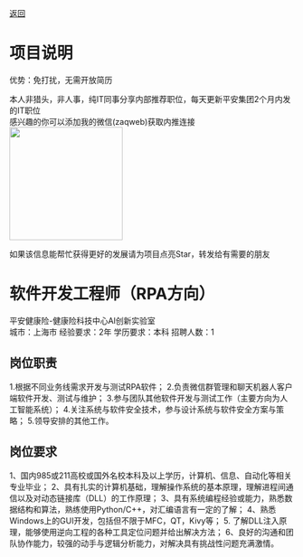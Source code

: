 [返回](../)

# 项目说明

优势：免打扰，无需开放简历

本人非猎头，非人事，纯IT同事分享内部推荐职位，每天更新平安集团2个月内发的IT职位  
感兴趣的你可以添加我的微信(zaqweb)获取内推连接  
<img src="https://github.com/zaqweb/PA-IT-JOBS/blob/master/WechatICode.jpeg"  height="200" width="200">

如果该信息能帮忙获得更好的发展请为项目点亮Star，转发给有需要的朋友

# 软件开发工程师（RPA方向）
平安健康险-健康险科技中心AI创新实验室  
城市：上海市 经验要求：2年 学历要求：本科  招聘人数：1

## 岗位职责
1.根据不同业务线需求开发与测试RPA软件；
2.负责微信群管理和聊天机器人客户端软件开发、测试与维护；
3.参与团队其他软件开发与测试工作（主要方向为人工智能系统）；
4.关注系统与软件安全技术，参与设计系统与软件安全方案与策略；
5.领导安排的其他工作。

## 岗位要求
1、国内985或211高校或国外名校本科及以上学历，计算机、信息、自动化等相关专业毕业； 
2、具有扎实的计算机基础，理解操作系统的基本原理，理解进程间通信以及对动态链接库（DLL）的工作原理； 
3、具有系统编程经验或能力，熟悉数据结构和算法，熟练使用Python/C++，对汇编语言有一定的了解；
4、熟悉Windows上的GUI开发，包括但不限于MFC，QT，Kivy等；
5. 了解DLL注入原理，能够使用逆向工程的各种工具定位问题并给出解决方法；
6、良好的沟通和团队协作能力，较强的动手与逻辑分析能力，对解决具有挑战性问题充满激情。




